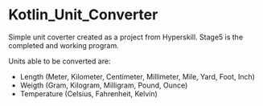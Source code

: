 # Kotlin_Unit_Converter
Simple unit coverter created as a project from Hyperskill. Stage5 is the completed and working program. 

Units able to be converted are:
* Length (Meter, Kilometer, Centimeter, Millimeter, Mile, Yard, Foot, Inch)
* Weigth (Gram, Kilogram, Milligram, Pound, Ounce)
* Temperature (Celsius, Fahrenheit, Kelvin)
